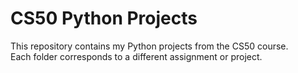 # CS50 Python Projects

This repository contains my Python projects from the CS50 course.  
Each folder corresponds to a different assignment or project.
